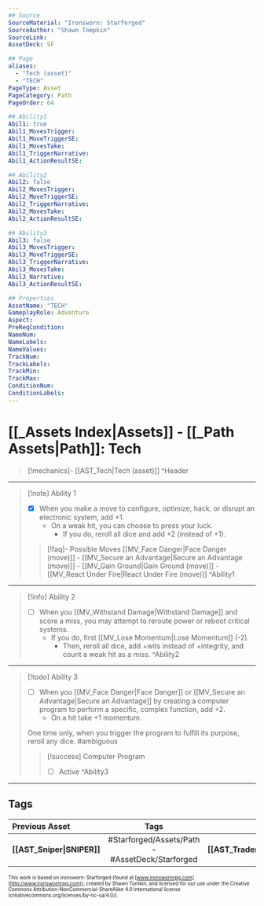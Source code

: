 ```yaml
---
## Source
SourceMaterial: "Ironsworn: Starforged"
SourceAuthor: "Shawn Tompkin"
SourceLink: 
AssetDeck: SF

## Page
aliases:
  - "Tech (asset)"
  - "TECH"
PageType: Asset
PageCategory: Path
PageOrder: 64

## Ability1
Abil1: true
Abil1_MovesTrigger:
Abil1_MoveTriggerSE:
Abil1_MovesTake:
Abil1_TriggerNarrative:
Abil1_ActionResultSE:

## Ability2
Abil2: false
Abil2_MovesTrigger:
Abil2_MoveTriggerSE:
Abil2_TriggerNarrative:
Abil2_MovesTake:
Abil2_ActionResultSE:

## Ability3
Abil3: false
Abil3_MovesTrigger:
Abil3_MoveTriggerSE:
Abil3_TriggerNarrative:
Abil3_MovesTake:
Abil3_Narrative:
Abil3_ActionResultSE:

## Properties
AssetName: "TECH"
GameplayRole: Adventure
Aspect:
PreReqCondition: 
NameNum:
NameLabels:
NameValues:
TrackNum:
TrackLabels:
TrackMin:
TrackMax:
ConditionNum:
ConditionLabels:
---
```

# [[_Assets Index|Assets]] - [[_Path Assets|Path]]: Tech
> [!mechanics]- [[AST_Tech|Tech (asset)]] ^Header
___
> [!note] Ability 1
> - [x] When you make a move to configure, optimize, hack, or disrupt an electronic system, add +1. 
> 	- On a weak hit, you can choose to press your luck. 
> 		- If you do, reroll all dice and add +2 (instead of +1).
> > [!faq]- Possible Moves
> > [[MV_Face Danger|Face Danger (move)]] - [[MV_Secure an Advantage|Secure an Advantage (move)]] - [[MV_Gain Ground|Gain Ground (move)]] - [[MV_React Under Fire|React Under Fire (move)]] ^Ability1
___
> [!info] Ability 2
> - [ ] When you [[MV_Withstand Damage|Withstand Damage]] and score a miss, you may attempt to reroute power or reboot critical systems. 
> 	- If you do, first [[MV_Lose Momentum|Lose Momentum]] (-2). 
> 		- Then, reroll all dice, add +wits instead of +integrity, and count a weak hit as a miss. ^Ability2
___
> [!todo] Ability 3
> - [ ] When you [[MV_Face Danger|Face Danger]] or [[MV_Secure an Advantage|Secure an Advantage]] by creating a computer program to perform a specific, complex function, add +2.
> 	- On a hit take +1 momentum. 
> 
> One time only, when you trigger the program to fulfill its purpose, reroll any dice. #ambiguous
> > [!success] Computer Program
> > - [ ] Active ^Ability3
___

## Tags
| Previous Asset | Tags | Next Asset |
| :--- | :---: | ---: |
| **[[AST_Sniper\|SNIPER]]** | #Starforged/Assets/Path - #AssetDeck/Starforged | **[[AST_Trader\|TRADER]]** |

<font size=-2>This work is based on Ironsworn: Starforged (found at [www.ironswornrpg.com](http://www.ironswornrpg.com)), created by Shawn Tomkin, and licensed for our use under the Creative Commons Attribution-NonCommercial-ShareAlike 4.0 International license  (creativecommons.org/licenses/by-nc-sa/4.0/).</font>